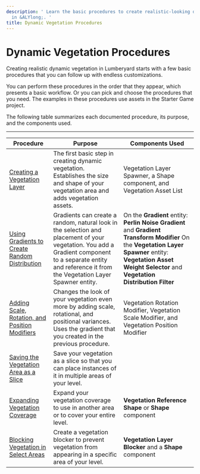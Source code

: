 ```yaml
---
description: ' Learn the basic procedures to create realistic-looking dynamic vegetation
  in &ALYlong;. '
title: Dynamic Vegetation Procedures
---
```

# Dynamic Vegetation Procedures<a name="dynamic-vegetation-procedures"></a>

Creating realistic dynamic vegetation in Lumberyard starts with a few basic procedures that you can follow up with endless customizations\.

You can perform these procedures in the order that they appear, which presents a basic workflow\. Or you can pick and choose the procedures that you need\. The examples in these procedures use assets in the Starter Game project\.

The following table summarizes each documented procedure, its purpose, and the components used\.


****  

| Procedure | Purpose | Components Used | 
| --- | --- | --- | 
| [Creating a Vegetation Layer](/docs/userguide/vegetation/procedures-create-vegetation-layer.md) | The first basic step in creating dynamic vegetation\. Establishes the size and shape of your vegetation area and adds vegetation assets\. | Vegetation Layer Spawner, a Shape component, and Vegetation Asset List | 
| [Using Gradients to Create Random Distribution](/docs/userguide/vegetation/procedures-gradient-random-selection.md) | Gradients can create a random, natural look in the selection and placement of your vegetation\. You add a Gradient component to a separate entity and reference it from the Vegetation Layer Spawner entity\. | On the **Gradient** entity: **Perlin Noise Gradient** and **Gradient Transform Modifier** On the **Vegetation Layer Spawner** entity: **Vegetation Asset Weight Selector** and **Vegetation Distribution Filter** | 
| [Adding Scale, Rotation, and Position Modifiers](/docs/userguide/vegetation/procedures-adding-modifiers.md) | Changes the look of your vegetation even more by adding scale, rotational, and positional variances\. Uses the gradient that you created in the previous procedure\. | Vegetation Rotation Modifier, Vegetation Scale Modifier, and Vegetation Position Modifier | 
|  [Saving the Vegetation Area as a Slice](/docs/userguide/vegetation/procedures-saving-slice.md)  |  Save your vegetation as a slice so that you can place instances of it in multiple areas of your level\.  |  | 
| [Expanding Vegetation Coverage](/docs/userguide/vegetation/procedures-coverage.md) |  Expand your vegetation coverage to use in another area or to cover your entire level\.  |  **Vegetation Reference Shape** or **Shape** component  | 
| [Blocking Vegetation in Select Areas](/docs/userguide/vegetation/procedures-vegetation-blockers.md) |  Create a vegetation blocker to prevent vegetation from appearing in a specific area of your level\.  |  **Vegetation Layer Blocker** and a **Shape** component  | 
